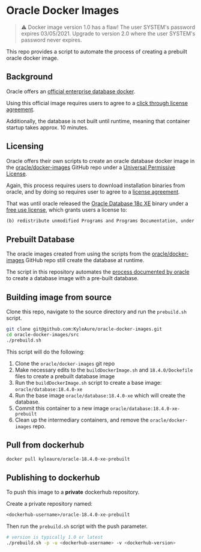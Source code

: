 # Oracle Docker Images

> ⚠️ Docker image version 1.0 has a flaw! The user SYSTEM's password expires 03/05/2021. Upgrade to version 2.0 where the user SYSTEM's password never expires. 

This repo provides a script to automate the process of creating a prebuilt oracle docker image.

## Background
Oracle offers an [official enterprise database docker](https://hub.docker.com/_/oracle-database-enterprise-edition).

Using this official image requires users to agree to a [click through license agreement](https://www.oracle.com/downloads/licenses/standard-license.html). 

Additionally, the database is not built until runtime, meaning that container startup takes approx. 10 minutes.

## Licensing
Oracle offers their own scripts to create an oracle database docker image in the [oracle/docker-images](https://github.com/oracle/docker-images) GitHub repo under a [Universal Permissive License](https://github.com/oracle/docker-images/blob/master/LICENSE).

Again, this process requires users to download installation binaries from oracle, and by doing so requires user to agree to a [license agreement](https://www.oracle.com/downloads/licenses/standard-license.html). 

That was until oracle released the [Oracle Database 18c XE](https://blogs.oracle.com/database/oracle-database-18c-xe-now-under-the-oracle-free-use-terms-and-conditions-license-v2) binary under a [free use license](https://www.oracle.com/downloads/licenses/oracle-free-license.html), which grants users a license to:

```txt
(b) redistribute unmodified Programs and Programs Documentation, under the terms of this License, provided that You do not charge Your end users any additional fees for the use of the Programs.
```

## Prebuilt Database
The oracle images created from using the scripts from the [oracle/docker-images](https://github.com/oracle/docker-images) GitHub repo still create the database at runtime.

The script in this repository automates the [process documented by oracle](https://github.com/oracle/docker-images/tree/master/OracleDatabase/SingleInstance/samples/prebuiltdb) to create a database image with a pre-built database.

## Building image from source
Clone this repo, navigate to the source directory and run the `prebuild.sh` script.

```sh
git clone git@github.com:KyleAure/oracle-docker-images.git
cd oracle-docker-images/src
./prebuild.sh
```

This script will do the following:
1. Clone the `oracle/docker-images` git repo
2. Make necessary edits to the `buildDockerImage.sh` and `18.4.0/Dockefile` files to create a prebuilt database image
3. Run the `buildDockerImage.sh` script to create a base image: `oracle/database:18.4.0-xe`
4. Run the base image `oracle/database:18.4.0-xe` which will create the database.
5. Commit this container to a new image `oracle/database:18.4.0-xe-prebuilt`
6. Clean up the intermediary containers, and remove the `oracle/docker-images` repo.

## Pull from dockerhub
```sh
docker pull kyleaure/oracle-18.4.0-xe-prebuilt
```

## Publishing to dockerhub
To push this image to a **private** dockerhub repository.

Create a private repository named:
```txt
<dockerhub-username>/oracle-18.4.0-xe-prebuilt
```
Then run the `prebuild.sh` script with the push parameter.
```sh
# version is typically 1.0 or latest
./prebuild.sh -p -u <dockerhub-username> -v <dockerhub-version>
```